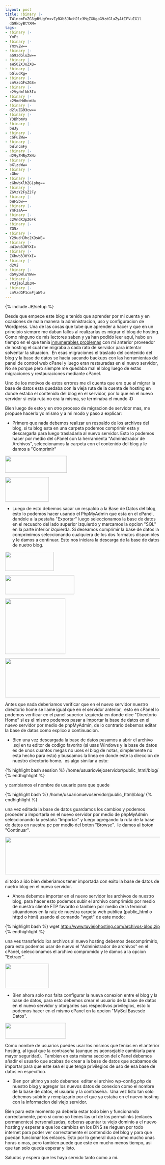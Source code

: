 ```yaml
---
layout: post
title: !binary |-
  TWlncmFuZG8gdHUgYmxvZyBXb3JkcHJlc3MgZGUgaG9zdGluZyAtIFVuIG1l
  dG9kbyBtYXM=
tags:
- !binary |-
  YmFt
- !binary |-
  YmxvZw==
- !binary |-
  aG9zdGluZw==
- !binary |-
  aW50ZXJuZXQ=
- !binary |-
  bGludXg=
- !binary |-
  cmVzcGFsZG8=
- !binary |-
  c2Vydmlkb3I=
- !binary |-
  c29mdHdhcmU=
- !binary |-
  d2luZG93cw==
- !binary |-
  Y3BhbmVs
- !binary |-
  bWJy
- !binary |-
  cGFuZWw=
- !binary |-
  bWlncmFy
- !binary |-
  d29yZHByZXNz
- !binary |-
  bXlzcWw=
- !binary |-
  cGhw
- !binary |-
  cGhwbXlhZG1pbg==
- !binary |-
  ZGVzY2FyZ2Fy
- !binary |-
  bWF5bw==
- !binary |-
  YmFzaA==
- !binary |-
  c2VndXJpZGFk
- !binary |-
  ZG5z
- !binary |-
  Y29udHJhc2XDsWE=
- !binary |-
  aW1wb3J0YXI=
- !binary |-
  ZXhwb3J0YXI=
- !binary |-
  d2Vi
- !binary |-
  dGVybWluYWw=
- !binary |-
  YXJjaGl2b3M=
- !binary |-
  cmVzdGF1cmFjaW9u
---
```

{% include JB/setup %}

Desde que empece este blog e tenido que aprender por mi cuenta y en ocasiones de mala manera la administracion, uso y configuracion de Wordpress. Una de las cosas que tube que aprender a hacer y que en un principio siempre me daban fallos al realizarlas es migrar el blog de hosting. Como ninguno de mis lectores saben y ya han podido leer aqui, hubo un tiempo en el que tenia <a href="http://blog.jam.net.ve/2009/08/17/de-nuevo-problemas-con-el-hosting/">innumerables problemas</a> con mi anterior proveedor de hosting el cual me migraba a cada rato de servidor para intentar solventar la situacion.  En esas migraciones el traslado del contenido del blog y la base de datos se hacia sacando backups con las herramientas del panel de control web cPanel y luego eran restauradas en el nuevo servidor, No se porque pero siempre me quedaba mal el blog luego de estas migraciones y restauraciones mediante cPanel.

Uno de los motivos de estos errores me di cuenta que era que al migrar la base de datos esta quedaba con la vieja ruta de la cuenta de hosting en donde estaba el contenido del blog en el servidor, por lo que en el nuevo servidor si esta ruta no era la misma, se terminaba el mundo :D

Bien luego de esto y en otro proceso de migracion de servidor mas, me propuse hacerlo yo mismo y a mi modo y paso a explicar:

- Primero que nada debemos realizar un respaldo de los archivos del blog, si tu blog esta en una carpeta podemos comprimir esta y descargarla para luego trasladarla al nuevo servidor. Esto lo podemos hacer por medio del cPanel con la herramienta "Administrador de Archivos", seleccionamos la carpeta con el contenido del blog y le damos a "Comprimir"

<a href="http://blog.jam.net.ve/imagenes/migrarwphosting/boton-aac.png"><img class="aligncenter" src="http://blog.jam.net.ve/imagenes/migrarwphosting/boton-aac.png" alt="" width="201" height="55" /></a>

<a href="http://blog.jam.net.ve/imagenes/migrarwphosting/comp.png"><img class="aligncenter" src="http://blog.jam.net.ve/imagenes/migrarwphosting/comp.png" alt="" width="142" height="80" /></a>

- Luego de esto debemos sacar un respaldo a la Base de Datos del blog, esto lo podemos hacer usando el PhpMyAdmin que esta en el cPanel, dandole a la pestaña "Exportar" luego seleccionamos la base de datos en el recuadro del lado superior izquierdo y marcamos la opcion "SQL" en la parte inferior izquierda. Si deseamos comprimir la base de datos la comprimimos seleccionando cualquiera de los dos formatos disponibles y le damos a continuar. Esto nos iniciara la descarga de la base de datos de nuetro blog.

<a href="http://blog.jam.net.ve/imagenes/migrarwphosting/boton-pmac.png"><img class="aligncenter" src="http://blog.jam.net.ve/imagenes/migrarwphosting/boton-pmac.png" alt="" width="158" height="62" /></a>

<a href="http://blog.jam.net.ve/imagenes/migrarwphosting/etiq-impexp.png"><img class="aligncenter" src="http://blog.jam.net.ve/imagenes/migrarwphosting/etiq-impexp.png" alt="" width="225" height="62" /></a>

<a href="http://blog.jam.net.ve/imagenes/migrarwphosting/sql-exp.png"><img class="aligncenter" src="http://blog.jam.net.ve/imagenes/migrarwphosting/sql-exp.png" alt="" width="196" height="181" /></a>

<a href="http://blog.jam.net.ve/imagenes/migrarwphosting/pma-comp.png"><img class="aligncenter" src="http://blog.jam.net.ve/imagenes/migrarwphosting/pma-comp.png" alt="" width="1212" height="127" /></a>

Antes que nada deberiamos verificar que en el nuevo servidor nuestro directorio home se llame igual que en el servidor anterior,  esto en cPanel lo podemos verificar en el panel superior izquierda en donde dice "Directorio Home" si es el mismo podemos pasar a importar la base de datos en el nuevo servidor por medio de phpMyAdmin, de lo contrario debemos editar la base de datos como explico a continuacion.

- Bien una vez descargada la base de datos pasamos a abrir el archivo .sql en tu editor de codigo favorito (si usas Windows y la base de datos es de unos cuantos megas no uses el blog de notas, simplemente no esta hecho para esto) y buscamos la linea en donde este la direccion de nuestro directorio home.  es algo similar a esto:

{% highlight bash session %}
/home/usuarioviejoservidor/public_html/blog/
{% endhighlight %}

y cambiamos el nombre de usuario para que quede

{% highlight bash %}
/home/usuarionuevoservidor/public_html/blog/
{% endhighlight %}

una vez editada la base de datos guardamos los cambios y podemos proceder a importarla en el nuevo servidor por medio de phpMyAdmin seleccionando la pestaña "Importar" y luego agregando la ruta de la base de datos en nuestra pc por medio del boton "Browse".  le damos al boton "Continuar".

<a href="http://blog.jam.net.ve/imagenes/migrarwphosting/imp-sql.png"><img class="aligncenter" src="http://blog.jam.net.ve/imagenes/migrarwphosting/imp-sql.png" alt="" width="705" height="122" /></a>

si todo a ido bien deberiamos tener importada con exito la base de datos de nuetro blog en el nuevo servidor.

- Ahora debemos importar en el nuevo servidor los archivos de nuestro blog, para hacer esto podemos subir el archivo comprimido por medio de nuestro cliente FTP favorito o tambien por medio de la terminal situandonos en la raiz de nuestra carpeta web publica (public_html o httpd o html) usando el comando "wget" de este modo:

{% highlight bash %}
wget http://www.tuviejohosting.com/archivos-blog.zip
{% endhighlight %}

una ves transferido los archivos al nuevo hosting debemos descomprimirlo, para esto podemos usar de nuevo el "Administrador de archivos" en el cPanel, seleccionamos el archivo compromido y le damos a la opcion "Extraer".

<a href="http://blog.jam.net.ve/imagenes/migrarwphosting/comp.png"><img class="aligncenter" src="http://blog.jam.net.ve/imagenes/migrarwphosting/comp.png" alt="" width="142" height="80" /></a>

- Bien ahora solo nos falta configurar la nueva conexion entre el blog y la base de datos, para esto debemos crear el usuario de la base de datos en el nuevo servidor y otorgarles sus respectivos privilegios, esto lo podemos hacer en el mismo cPanel en la opcion "MySql Basesde Datos".

<a href="http://blog.jam.net.ve/imagenes/migrarwphosting/boton-mc.png"></a>
<img class="alignnone" src="http://blog.jam.net.ve/imagenes/migrarwphosting/boton-mc.png" alt="" width="198" height="51" />

Como nombre de usuarios puedes usar los mismos que tenias en el anterior hosting, al igual que la contraseña (aunque es aconsejable cambiarla para mayor seguridad).  Tambien en esta misma seccion del cPanel debemos añadir el usuario que acabas de crear a la base de datos que acabamos de importar para que este sea el que tenga privilegios de uso de esa base de datos en especifico.

- Bien por ultimo ya solo debemos  editar el archivo wp-config.php de nuestro blog y agregar los nuevos datos de conexion como el nombre de la base de datos, el usuario y la contraseña.  Una vez listo tan solo debemos subirlo y remplazarlo por el que ya estaba en el nuevo hosting con la informacion del viejo servidor.

Bien para este momento ya deberia estar todo bien y funcionando correctamente, pero si como yo tienes las url de los permalinks (enlaces permanentes) personalizadas, deberas apuntar tu viejo dominio a el nuevo hosting y esperar a que los cambios en los DNS se rieguen por todo internet para poder ver correctamente el contendido del blog y para que puedan funcionar los enlaces. Esto por lo general dura como mucho unas horas o mas, pero tambien puede que este en mucho menos tiempo, asi que tan solo queda esperar y listo.

Saludos y espero que les haya servido tanto como a mi.
